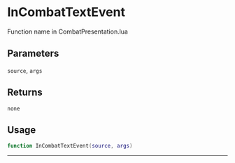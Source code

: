 # InCombatTextEvent
Function name in CombatPresentation.lua
## Parameters
`source`, `args`
## Returns
`none`
## Usage
```lua
function InCombatTextEvent(source, args)
```
---
